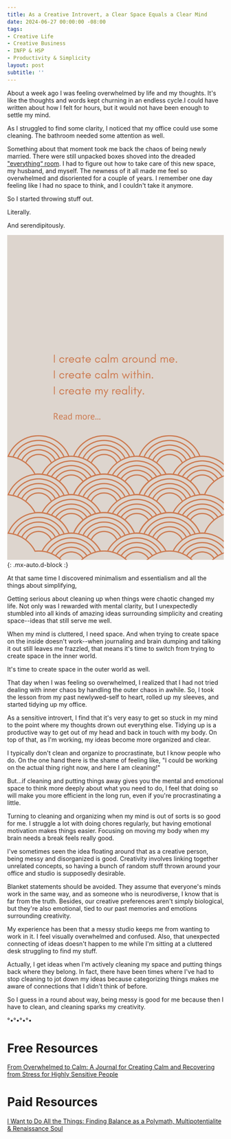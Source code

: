 ```yaml
---
title: As a Creative Introvert, a Clear Space Equals a Clear Mind 
date: 2024-06-27 00:00:00 -08:00
tags:
- Creative Life 
- Creative Business 
- INFP & HSP
- Productivity & Simplicity 
layout: post
subtitle: ''
---
```


About a week ago I was feeling overwhelmed by life and my thoughts.  It's like the thoughts and words kept churning in an endless cycle.I could have written about how I felt for hours, but it would not have been enough to settle my mind.

As I struggled to find some clarity, I noticed that my office could use some cleaning. The bathroom needed some attention as well.

Something about that moment took me back the chaos of being newly married. There were still unpacked boxes shoved into the dreaded ["everything“ room](http://manga-arcadia.blogspot.com/2015/05/decluttering-extra-room-yes-that-one.html?m=1). I had to figure out how to take care of this new space, my husband, and myself. The newness of it all made me feel so overwhelmed and disoriented for a couple of years. I remember one day feeling like I had no space to think, and I couldn't take it anymore.

So I started throwing stuff out. 

Literally. 

And serendipitously.

![Creative Introvert Creating Calm](/uploads/creative-introvert-creating-calm.png "light tangarine orange text on ivory cream background as a creative introvert clearing my space clears my mind"){: .mx-auto.d-block :}


At that same time I discovered minimalism and essentialism and all the things about simplifying, 

Getting serious about cleaning up when things were chaotic changed my life. Not only was I rewarded with mental clarity, but I unexpectedly stumbled into all kinds of amazing ideas surrounding simplicity and creating space--ideas that still serve me well.

When my mind is cluttered, I need space. And when trying to create space on the inside doesn't work--when journaling and brain dumping and talking it out still leaves me frazzled, that means it's time to switch from trying to create space in the inner world. 

It's time to create space in the outer world as well.

That day when I was feeling so overwhelmed, I realized that I had not tried dealing with inner chaos by handling the outer chaos in awhile. So, I took the lesson from my past newlywed-self to heart, rolled up my sleeves, and started tidying up my office. 

As a sensitive introvert, I find that it's very easy to get so stuck in my mind to the point where my thoughts drown out everything else. Tidying up is a productive way to get out of my head and back in touch with my body. On top of that, as I'm working, my ideas become more organized and clear. 

I typically don't clean and organize to procrastinate, but I know people who do. On the one hand there is the shame of feeling like, "I could be working on the actual thing right now, and here I am cleaning!"

But...if cleaning and putting things away gives you the mental and emotional space to think more deeply about what you need to do, I feel that doing so will make you more efficient in the long run, even if you're procrastinating a little. 

Turning to cleaning and organizing when my mind is out of sorts is so good for me. I struggle a lot with doing chores regularly, but having emotional motivation makes things easier. Focusing on moving my body when my brain needs a break feels really good.
 
I've sometimes seen the idea floating around that as a creative person, being messy and disorganized is good. Creativity involves linking together unrelated concepts, so having a bunch of random stuff thrown around your office and studio is supposedly desirable.

Blanket statements should be avoided. They assume that everyone's minds work in the same way, and as someone who is neurodiverse, I know that is far from the truth. Besides, our creative preferences aren't simply biological, but they're also emotional, tied to our past memories and emotions surrounding creativity.

My experience has been that a messy studio keeps me from wanting to work in it. I feel visually overwhelmed and confused. Also, that unexpected connecting of ideas doesn't happen to me while I'm sitting at a cluttered desk struggling to find my stuff. 

Actually, I get ideas when I'm actively cleaning my space and putting things back where they belong. In fact, there have been times where I've had to stop cleaning to jot down my ideas because categorizing things makes me aware of connections that I didn't think of before. 

So I guess in a round about way, being messy is good for me because then I have to clean, and cleaning sparks my creativity. 

°•°•°•°•

# Free Resources 

[From Overwhelmed to Calm: A Journal for Creating Calm and Recovering from Stress for Highly Sensitive People](https://payhip.com/b/bZUmK)

# Paid Resources 

[I Want to Do All the Things: Finding Balance as a Polymath, Multipotentialite & Renaissance Soul ](https://payhip.com/b/4ljG)
